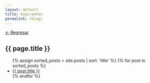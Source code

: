 ```yaml
---
layout: default
title: Aspirantes
permalink: /blog/
---
```


<div style="margin-bottom: 2rem;">
  <a href="{{ '/' | relative_url }}">← Regresar</a>
</div>

<article class="post">
  <h1 class="post-title">{{ page.title }}</h1>
  <div class="post-content">
    <ul>
      {% assign sorted_posts = site.posts | sort: 'title' %}
      {% for post in sorted_posts %}
        <li>
          <a href="{{ post.url | relative_url }}">{{ post.title }}</a>
        </li>
      {% endfor %}
    </ul>
  </div>
</article> 
